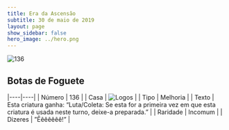 ```yaml
---
title: Era da Ascensão
subtitle: 30 de maio de 2019
layout: page
show_sidebar: false
hero_image: ../hero.png
---
```


![136](https://cdn.keyforgegame.com/media/card_front/pt/435_136_G6C89C46G9Q4_pt.png)

## Botas de Foguete

|----|----|
| Número | 136 |
| Casa | ![Logos](https://archonarcana.com/images/thumb/c/ce/Logos.png/22px-Logos.png "Logos") |
| Tipo | Melhoria |
| Texto | Esta criatura ganha: “Luta/Coleta:  Se esta for a primeira vez em que esta criatura é usada neste turno, deixe-a preparada.” |
| Raridade | Incomum |
| Dizeres | ”Êêêêêêê!” |
